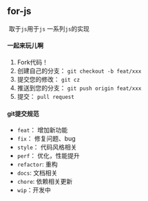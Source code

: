 ## for-js

​																			取于`js`用于`js`  一系列`js`的实现









#### 一起来玩儿啊

1. Fork代码！
2. 创建自己的分支： `git checkout -b feat/xxx`
3. 提交您的修改： `git cz`
4. 推送到您的分支： `git push origin feat/xxx`
5. 提交： `pull request`

#### git提交规范

- `feat`： 增加新功能
- `fix`： 修复问题、bug
- `style`： 代码风格相关
- `perf`： 优化，性能提升
- `refactor`: 重构
- `docs`: 文档相关
- `chore`: 依赖相关更新
- `wip`：开发中


